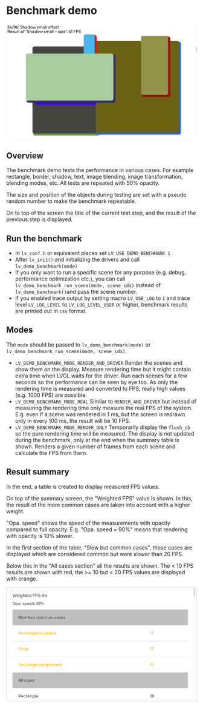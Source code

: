 # Benchmark demo


![LVGL benchmark running](screenshot1.png)

## Overview

The benchmark demo tests the performance in various cases.
For example rectangle, border, shadow, text, image blending, image transformation, blending modes, etc.
All tests are repeated with 50% opacity.

The size and position of the objects during testing are set with a pseudo random number to make the benchmark repeatable.

On to top of the screen the title of the current test step, and the result of the previous step is displayed.

## Run the benchmark
- In `lv_conf.h` or equivalent places set `LV_USE_DEMO_BENCHMARK 1`
- After `lv_init()` and initializing the drivers and call `lv_demo_benchmark(mode)`
- If you only want to run a specific scene for any purpose (e.g. debug, performance optimization etc.), you can call `lv_demo_benchmark_run_scene(mode, scene_idx)` instead of `lv_demo_benchmark()`and pass the scene number.
- If you enabled trace output by setting macro `LV_USE_LOG` to `1` and trace level `LV_LOG_LEVEL` to `LV_LOG_LEVEL_USER` or higher, benchmark results are printed out in `csv` format.


## Modes
The `mode` should be passed to `lv_demo_benchmark(mode)` or `lv_demo_benchmark_run_scene(mode, scene_idx)`.

- `LV_DEMO_BENCHMARK_MODE_RENDER_AND_DRIVER`  Render the scenes and show them on the display. Measure rendering time but it might contain extra time when LVGL waits for the driver. Run each scenes for a few seconds so the performance can be seen by eye too. As only the rendering time is measured and converted to FPS, really high values (e.g. 1000 FPS) are possible.
- `LV_DEMO_BENCHMARK_MODE_REAL` Similar to `RENDER_AND_DRIVER` but instead of measuring the rendering time only measure the real FPS of the system. E.g. even if a scene was rendered in 1 ms, but the screen is redrawn only in every 100 ms, the result will be 10 FPS.
- `LV_DEMO_BENCHMARK_MODE_RENDER_ONLY` Temporarily display the `flush_cb` so the pure rendering time will be measured.  The display is not updated during the benchmark, only at the end when the summary table is shown. Renders a given number of frames from each scene and calculate the FPS from them.


## Result summary
In the end, a table is created to display measured FPS values.

On top of the summary screen, the "Weighted FPS" value is shown.
In this, the result of the more common cases are taken into account with a higher weight.

"Opa. speed" shows the speed of the measurements with opacity compared to full opacity.
E.g. "Opa. speed = 90%" means that rendering with opacity is 10% slower.

In the first section of the table, "Slow but common cases", those cases are displayed which are considered common but were slower than 20 FPS.

Below this in the "All cases section" all the results are shown. The < 10 FPS results are shown with red, the >= 10 but < 20 FPS values are displayed with orange.


![LVGL benchmark result summary](screenshot2.png)
